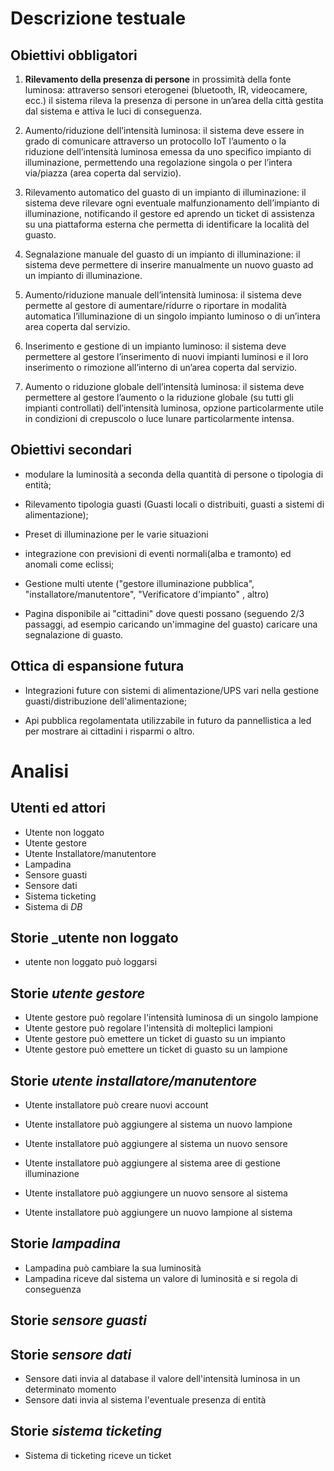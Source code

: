 # Descrizione testuale

## Obiettivi obbligatori

1. **Rilevamento della presenza di persone** in prossimità della fonte luminosa: attraverso sensori eterogenei (bluetooth, IR, videocamere, ecc.) il sistema rileva la presenza di persone in un’area della città gestita dal sistema e attiva le luci di conseguenza.

2. Aumento/riduzione dell’intensità luminosa: il sistema deve essere in grado di comunicare attraverso un protocollo IoT l’aumento o la riduzione dell’intensità luminosa emessa da uno specifico impianto di illuminazione, permettendo una regolazione singola o per l’intera via/piazza (area coperta dal servizio).

3. Rilevamento automatico del guasto di un impianto di illuminazione: il sistema deve rilevare ogni eventuale malfunzionamento dell’impianto di illuminazione, notificando il gestore ed aprendo un ticket di assistenza su una piattaforma esterna che permetta di identificare la località del guasto.

4. Segnalazione manuale del guasto di un impianto di illuminazione: il sistema deve permettere di inserire manualmente un nuovo guasto ad un impianto di illuminazione.

5. Aumento/riduzione manuale dell’intensità luminosa: il sistema deve permette al gestore di aumentare/ridurre o riportare in modalità automatica l’illuminazione di un singolo impianto luminoso o di un’intera area coperta dal servizio.


6. Inserimento e gestione di un impianto luminoso: il sistema deve permettere al gestore
l’inserimento di nuovi impianti luminosi e il loro inserimento o rimozione all’interno di un’area coperta dal servizio.

7. Aumento o riduzione globale dell’intensità luminosa: il sistema deve permettere al gestore l’aumento o la riduzione globale (su tutti gli impianti controllati) dell’intensità luminosa, opzione particolarmente utile in condizioni di crepuscolo o luce lunare particolarmente intensa.


## Obiettivi secondari

- modulare la luminosità a seconda della quantità di persone o tipologia di entità;

- Rilevamento tipologia guasti (Guasti locali o distribuiti, guasti a sistemi di alimentazione);

- Preset di illuminazione per le varie situazioni

- integrazione con previsioni di eventi normali(alba e tramonto) ed anomali come eclissi;

- Gestione multi utente ("gestore illuminazione pubblica", "installatore/manutentore", "Verificatore d'impianto" , altro)

- Pagina disponibile ai "cittadini" dove questi possano (seguendo 2/3 passaggi, ad esempio caricando un'immagine del guasto) caricare una segnalazione di guasto.

## Ottica di espansione futura
- Integrazioni future con sistemi di alimentazione/UPS vari nella gestione guasti/distribuzione dell'alimentazione;

- Api pubblica regolamentata utilizzabile in futuro da pannellistica a led per mostrare ai cittadini i risparmi o altro.



# Analisi



## Utenti ed attori

- Utente non loggato
- Utente gestore
- Utente Installatore/manutentore
- Lampadina
- Sensore guasti
- Sensore dati
- Sistema ticketing
- Sistema di _DB_

## Storie _utente non loggato

- utente non loggato può loggarsi

## Storie _utente gestore_

- Utente gestore può regolare l'intensità luminosa di un singolo lampione
- Utente gestore può regolare l'intensità di molteplici lampioni
- Utente gestore può emettere un ticket di guasto su un impianto
- Utente gestore può emettere un ticket di guasto su un lampione

## Storie _utente installatore/manutentore_

- Utente installatore può creare nuovi account
- Utente installatore può aggiungere al sistema un nuovo lampione
- Utente installatore può aggiungere al sistema un nuovo sensore
- Utente installatore può aggiungere al sistema aree di gestione illuminazione

- Utente installatore può aggiungere un nuovo sensore al sistema

- Utente installatore può aggiungere un nuovo lampione al sistema

## Storie _lampadina_

- Lampadina può cambiare la sua luminosità
- Lampadina riceve dal sistema un valore di luminosità e si regola di conseguenza

## Storie _sensore guasti_

## Storie _sensore dati_
- Sensore dati invia al database il valore dell'intensità luminosa in un determinato momento
- Sensore dati invia al sistema l'eventuale presenza di entità

## Storie _sistema ticketing_

- Sistema di ticketing riceve un ticket
